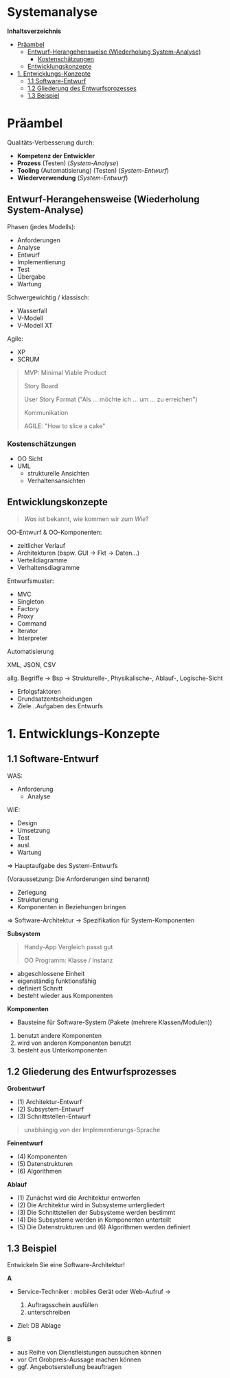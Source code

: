 Systemanalyse
=============

<!-- START doctoc generated TOC please keep comment here to allow auto update -->
<!-- DON'T EDIT THIS SECTION, INSTEAD RE-RUN doctoc TO UPDATE -->
**Inhaltsverzeichnis**

- [Präambel](#pr%C3%A4ambel)
  - [Entwurf-Herangehensweise (Wiederholung System-Analyse)](#entwurf-herangehensweise-wiederholung-system-analyse)
    - [Kostenschätzungen](#kostensch%C3%A4tzungen)
  - [Entwicklungskonzepte](#entwicklungskonzepte)
- [1. Entwicklungs-Konzepte](#1-entwicklungs-konzepte)
  - [1.1 Software-Entwurf](#11-software-entwurf)
  - [1.2 Gliederung des Entwurfsprozesses](#12-gliederung-des-entwurfsprozesses)
  - [1.3 Beispiel](#13-beispiel)

<!-- END doctoc generated TOC please keep comment here to allow auto update -->

<!--newpage-->

# Präambel 

Qualitäts-Verbesserung durch: 
- **Kompetenz der Entwickler**
- **Prozess** (Testen) (*System-Analyse*)
- **Tooling** (Automatisierung) (Testen) (*System-Entwurf*)
- **Wiederverwendung** (*System-Entwurf*)

## Entwurf-Herangehensweise (Wiederholung System-Analyse)

Phasen (jedes Modells):
- Anforderungen
- Analyse
- Entwurf
- Implementierung
- Test
- Übergabe
- Wartung

Schwergewichtig / klassisch:
- Wasserfall
- V-Modell
- V-Modell XT

Agile:
- XP
- SCRUM

> MVP: Minimal Viable Product
>
> Story Board
>
> User Story Format ("Als ... möchte ich ... um ... zu erreichen")
>
> Kommunikation
>
> AGILE: "How to slice a cake"

### Kostenschätzungen

- OO Sicht
- UML
  - strukturelle Ansichten
  - Verhaltensansichten


## Entwicklungskonzepte

> *Was* ist bekannt, wie kommen wir zum *Wie*?

OO-Entwurf & OO-Komponenten:
- zeitlicher Verlauf
- Architekturen (bspw. GUI $\rightarrow$ Fkt $\rightarrow$ Daten...)
- Verteildiagramme
- Verhaltensdiagramme

Entwurfsmuster:
- MVC
- Singleton
- Factory
- Proxy
- Command
- Iterator
- Interpreter

Automatisierung

XML, JSON, CSV

allg. Begriffe $\rightarrow$ Bsp $\rightarrow$ Strukturelle-, Physikalische-, Ablauf-, Logische-Sicht

- Erfolgsfaktoren
- Grundsatzentscheidungen
- Ziele...Aufgaben des Entwurfs

# 1. Entwicklungs-Konzepte
## 1.1 Software-Entwurf

WAS:
- Anforderung
  - Analyse

WIE:
- Design
- Umsetzung
- Test
- ausl.
- Wartung

$\Rightarrow$ Hauptaufgabe des System-Entwurfs

(Voraussetzung: Die Anforderungen sind benannt)

- Zerlegung
- Strukturierung
- Komponenten in Beziehungen bringen

$\Rightarrow$ Software-Architektur
$\rightarrow$ Spezifikation für System-Komponenten

**Subsystem**

> Handy-App Vergleich passt gut
>
> OO Programm: Klasse / Instanz

- abgeschlossene Einheit
- eigenständig funktionsfähig
- definiert Schnitt
- besteht wieder aus Komponenten

**Komponenten**

- Bausteine für Software-System (Pakete (mehrere Klassen/Modulen))

1. benutzt andere Komponenten
2. wird von anderen Komponenten benutzt
3. besteht aus Unterkomponenten

## 1.2 Gliederung des Entwurfsprozesses

**Grobentwurf**
- (1) Architektur-Entwurf
- (2) Subsystem-Entwurf
- (3) Schnittstellen-Entwurf

> unabhängig von der Implementierungs-Sprache

**Feinentwurf**
- (4) Komponenten
- (5) Datenstrukturen
- (6) Algorithmen

**Ablauf**
- (1) Zunächst wird die Architektur entworfen
- (2) Die Architektur wird in Subsysteme untergliedert
- (3) Die Schnittstellen der Subsysteme werden bestimmt
- (4) Die Subsysteme werden in Komponenten unterteilt
- (5) Die Datenstrukturen und (6) Algorithmen werden definiert

## 1.3 Beispiel

Entwickeln Sie eine Software-Architektur!

**A**
- Service-Techniker : mobiles Gerät oder Web-Aufruf $\rightarrow$ 
  1. Auftragsschein ausfüllen 
  2. unterschreiben

- Ziel: DB Ablage

**B**
- aus Reihe von Dienstleistungen aussuchen können
- vor Ort Grobpreis-Aussage machen können
- ggf. Angebotserstellung beauftragen